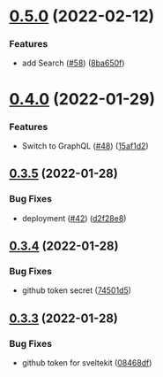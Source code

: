 # [0.5.0](https://github.com/EddieHubCommunity/good-first-issue-finder/compare/v0.4.0...v0.5.0) (2022-02-12)

### Features

- add Search ([#58](https://github.com/EddieHubCommunity/good-first-issue-finder/issues/58)) ([8ba650f](https://github.com/EddieHubCommunity/good-first-issue-finder/commit/8ba650fe168af09a0bd9506f3cc3af7f0716efeb))

# [0.4.0](https://github.com/EddieHubCommunity/good-first-issue-finder/compare/v0.3.5...v0.4.0) (2022-01-29)

### Features

- Switch to GraphQL ([#48](https://github.com/EddieHubCommunity/good-first-issue-finder/issues/48)) ([15af1d2](https://github.com/EddieHubCommunity/good-first-issue-finder/commit/15af1d2767304e5a6086d89f0988937abc4ad899))

## [0.3.5](https://github.com/EddieHubCommunity/good-first-issue-finder/compare/v0.3.4...v0.3.5) (2022-01-28)

### Bug Fixes

- deployment ([#42](https://github.com/EddieHubCommunity/good-first-issue-finder/issues/42)) ([d2f28e8](https://github.com/EddieHubCommunity/good-first-issue-finder/commit/d2f28e8905b2607e56ad1c0bb5da8b168347257c))

## [0.3.4](https://github.com/EddieHubCommunity/good-first-issue-finder/compare/v0.3.3...v0.3.4) (2022-01-28)

### Bug Fixes

- github token secret ([74501d5](https://github.com/EddieHubCommunity/good-first-issue-finder/commit/74501d5ed5fb9560267772e5b2754ece7983f9f5))

## [0.3.3](https://github.com/EddieHubCommunity/good-first-issue-finder/compare/v0.3.2...v0.3.3) (2022-01-28)

### Bug Fixes

- github token for sveltekit ([08468df](https://github.com/EddieHubCommunity/good-first-issue-finder/commit/08468dfcc16dafcd8e13ef5316f6636a1c773935))
